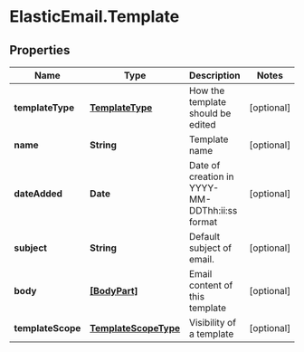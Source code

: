 # ElasticEmail.Template

## Properties

Name | Type | Description | Notes
------------ | ------------- | ------------- | -------------
**templateType** | [**TemplateType**](TemplateType.md) | How the template should be edited | [optional] 
**name** | **String** | Template name | [optional] 
**dateAdded** | **Date** | Date of creation in YYYY-MM-DDThh:ii:ss format | [optional] 
**subject** | **String** | Default subject of email. | [optional] 
**body** | [**[BodyPart]**](BodyPart.md) | Email content of this template | [optional] 
**templateScope** | [**TemplateScopeType**](TemplateScopeType.md) | Visibility of a template | [optional] 


